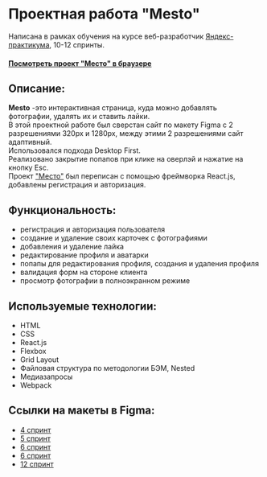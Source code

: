 # Проектная работа "Mesto" 
Написана в рамках обучения на курсе веб-разработчик [Яндекс-практикума](https://practicum.yandex.ru/profile/web/), 10-12 спринты.
#### [Посмотреть проект "Место" в браузере]() 

## Описание:
**Mesto** -это  интерактивная страница, куда можно добавлять фотографии, удалять их и ставить лайки.  
В этой проектной работе был сверстан сайт по макету Figma с 2 разрешениями 320px и 1280px, между этими 2 разрешениями сайт адаптивный.  
Использовался подхода Desktop First.    
Реализовано закрытие попапов при клике на оверлэй и нажатие на кнопку Esc.  
Проект ["Место"](https://annakrasnovid.github.io/mesto/) был переписан с помощью фреймворка React.js, добавлены регистрация и авторизация.

## Функциональность:
* регистрация и авторизация пользователя
* создание и удаление своих карточек с фотографиями
* добавления и удаление лайка
* редактирование профиля и аватарки
* попапы для редактирования профиля, создания и удаления профиля
* валидация форм на стороне клиента
* просмотр фотографии в полноэкранном режиме

## Используемые технологии:
* HTML
* CSS
* React.js
* Flexbox
* Grid Layout
* Файловая структура по методологии БЭМ, Nested
* Медиазапросы
* Webpack

## Ссылки на макеты в Figma:
* [4 спринт](https://www.figma.com/file/2cn9N9jSkmxD84oJik7xL7/JavaScript.-Sprint-4?node-id=0%3A1)
* [5 спринт](https://www.figma.com/file/bjyvbKKJN2naO0ucURl2Z0/JavaScript.-Sprint-5)
* [6 спринт](https://www.figma.com/file/kRVLKwYG3d1HGLvh7JFWRT/JavaScript.-Sprint-6)
* [6 спринт](https://www.figma.com/file/PSdQFRHoxXJFs2FH8IXViF/JavaScript.-Sprint-9)
* [12 спринт](https://www.figma.com/file/5H3gsn5lIGPwzBPby9jAOo/JavaScript.-Sprint-12)